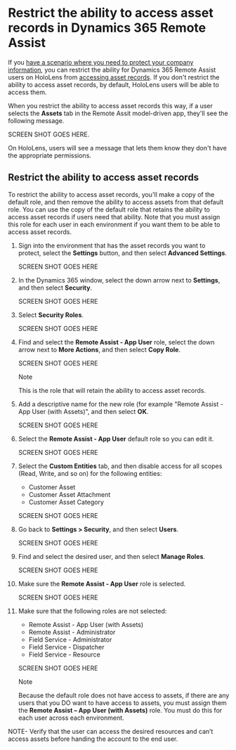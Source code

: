 
# Restrict the ability to access asset records in Dynamics 365 Remote Assist

If you [have a scenario where you need to protect your company information](restricted-mode-overview.md), you can restrict the ability for Dynamics 365 Remote Assist users on HoloLens from [accessing asset records](asset-capture-overview.md). If you don't restrict the ability to access asset records, by default, HoloLens users will be able to access them. 

When you restrict the ability to access asset records this way, if a user selects the **Assets** tab in the Remote Assit model-driven app, they'll see the following message.

SCREEN SHOT GOES HERE.

On HoloLens, users will see a message that lets them know they don't have the appropriate permissions. 

## Restrict the ability to access asset records

To restrict the ability to access asset records, you'll make a copy of the default role, and then remove the ability to access assets from that default role. You can use the copy of the default role that retains the ability to access asset records if users need that ability. Note that you must assign this role for each user in each environment if you want them to be able to access asset records. 

1. Sign into the environment that has the asset records you want to protect, select the **Settings** button, and then select **Advanced Settings**.

    SCREEN SHOT GOES HERE

2. In the Dynamics 365 window, select the down arrow next to **Settings**, and then select **Security**.

    SCREEN SHOT GOES HERE

3. Select **Security Roles**.

    SCREEN SHOT GOES HERE

4. Find and select the **Remote Assist - App User** role, select the down arrow next to **More Actions**, and then select **Copy Role**.

    SCREEN SHOT GOES HERE
    
    > [!NOTE]
    > This is the role that will retain the ability to access asset records.

5. Add a descriptive name for the new role (for example "Remote Assist - App User (with Assets)", and then select **OK**.

    SCREEN SHOT GOES HERE

6. Select the **Remote Assist - App User** default role so you can edit it. 

    SCREEN SHOT GOES HERE

7. Select the **Custom Entities** tab, and then disable access for all scopes (Read, Write, and so on) for the following entities:

    - Customer Asset
    - Customer Asset Attachment
    - Customer Asset Category

    SCREEN SHOT GOES HERE

8. Go back to **Settings > Security**, and then select **Users**.

    SCREEN SHOT GOES HERE

9. Find and select the desired user, and then select **Manage Roles**.

    SCREEN SHOT GOES HERE

10. Make sure the **Remote Assist - App User** role is selected.

    SCREEN SHOT GOES HERE

11. Make sure that the following roles are not selected:

    - Remote Assist - App User (with Assets)
    - Remote Assist - Administrator
    - Field Service - Administrator
    - Field Service - Dispatcher
    - Field Service - Resource

    SCREEN SHOT GOES HERE

    > [!NOTE]
    > Because the default role does not have access to assets, if there are any users that you DO want to have access to assets, you must assign them the **Remote Assist – App User (with Assets)** role. You must do this for each user across each environment.

    

NOTE- Verify that the user can access the desired resources and can’t access assets before handing the account to the end user.

